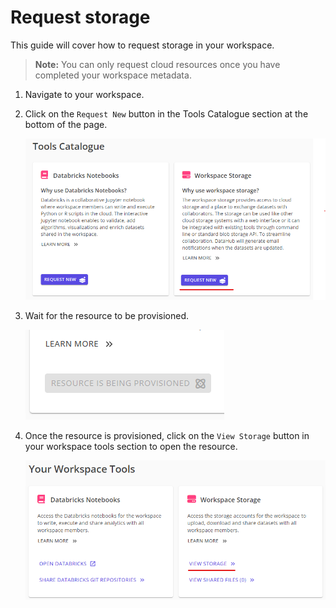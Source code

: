 # Request storage

This guide will cover how to request storage in your workspace.

> **Note:** You can only request cloud resources once you have completed your workspace metadata.

1. Navigate to your workspace.
1. Click on the `Request New` button in the Tools Catalogue section at the bottom of the page.

    ![request storage](request-new-storage.png)

1. Wait for the resource to be provisioned.

    ![resource is being provisioned](resource-is-being-provisioned.png)

1. Once the resource is provisioned, click on the `View Storage` button in your workspace tools section to open the resource.

    ![view storage](view-storage.png)